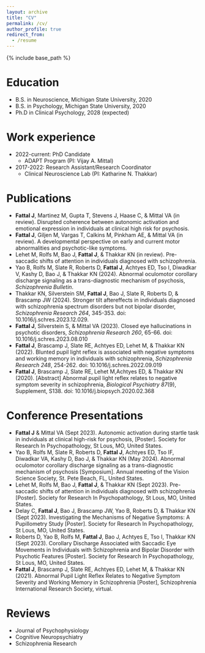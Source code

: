 ```yaml
---
layout: archive
title: "CV"
permalink: /cv/
author_profile: true
redirect_from:
  - /resume
---
```


{% include base_path %}

Education
======
* B.S. in Neuroscience, Michigan State University, 2020
* B.S. in Psychology, Michigan State University, 2020
* Ph.D in Clinical Psychology, 2028 (expected)

Work experience
======
* 2022-current: PhD Candidate
  * ADAPT Program (PI: Vijay A. Mittal)
* 2017-2022: Research Assistant/Research Coordinator
  * Clinical Neuroscience Lab (PI: Katharine N. Thakkar)

Publications
======
  * <b>Fattal J</b>, Martinez M,  Gupta T, Stevens J, Haase C, & Mittal VA (in review). Disrupted coherence between autonomic activation and emotional expression in individuals at clinical high risk for psychosis.
  * <b>Fattal J</b>, Giljen M, Vargas T, Calkins M, Pinkham AE, & Mittal VA (in review). A developmental perspective on early and current motor abnormalities and psychotic-like symptoms.
  * Lehet M, Rolfs M, Bao J, <b>Fattal J</b>, & Thakkar KN (in review). Pre-saccadic shifts of attention in individuals diagnosed with schizophrenia. 
  * Yao B, Rolfs M, Slate R, Roberts D, <b>Fattal J</b>, Achtyes ED, Tso I, Diwadkar V, Kashy D, Bao J, & Thakkar KN (2024). Abnormal oculomotor corollary discharge signaling as a trans-diagnostic mechanism of psychosis, <em>Schizophrenia Bulletin</em>.
  * Thakkar KN, Silverstein SM, <b>Fattal J</b>, Bao J, Slate R, Roberts D, & Brascamp JW (2024). Stronger tilt aftereffects in individuals diagnosed with schizophrenia spectrum disorders but not bipolar disorder, <em>Schizophrenia Research 264</em>, 345-353. doi: 10.1016/j.schres.2023.12.029.
  * <b>Fattal J</b>, Silverstein S, & Mittal VA (2023). Closed eye hallucinations in psychotic disorders, <em>Schizophrenia Research 260</em>, 65-66. doi: 10.1016/j.schres.2023.08.010 
  * <b>Fattal J</b>, Brascamp J, Slate RE, Achtyes ED, Lehet M, & Thakkar KN (2022). Blunted pupil light reflex is associated with negative symptoms and working memory in individuals with schizophrenia,  <em>Schizophrenia Research 248</em>, 254-262. doi: 10.1016/j.schres.2022.09.019
  * <b>Fattal J</b>, Brascamp J, Slate RE, Lehet M,Achtyes ED, & Thakkar KN (2020). [Abstract] Abnormal pupil light reflex relates to negative symptom severity in schizophrenia, <em>Biological Psychiatry 87</em>(9), Supplement, S138. doi: 10.1016/j.biopsych.2020.02.368
  
Conference Presentations
======
 * <b>Fattal J</b> & Mittal VA (Sept 2023). Autonomic activation during startle task in indviduals at clinical high-risk for psychosis, [Poster]. Society for Research In Psychopathology, St Lous, MO, United States.
 * Yao B, Rolfs M, Slate R, Roberts D, <b>Fattal J</b>, Achtyes ED, Tso IF, Diwadkar VA, Kashy D, Bao J, & Thakkar KN (May 2024). Abnormal oculomotor corollary discharge signaling as a trans-diagnostic mechanism of psychosis [Symposium]. Annual meeting of the Vision Science Society, St. Pete Beach, FL, United States. 
 * Lehet M, Rolfs M, Bao J, <b>Fattal J</b>, & Thakkar KN (Sept 2023). Pre-saccadic shifts of attention in individuals diagnosed with schizophrenia [Poster]. Society for Research In Psychopathology, St Lous, MO, United States.
 * Delay C, <b>Fattal J</b>, Bao J, Brascamp JW, Yao B, Roberts D, & Thakkar KN (Sept 2023).  Investigating the Mechanisms of Negative Symptoms: A Pupillometry Study [Poster]. Society for Research In Psychopathology, St Lous, MO, United States.
 * Roberts D, Yao B, Rolfs M, <b>Fattal J</b>, Bao J, Achtyes E, Tso I, Thakkar KN (Sept 2023). Corollary Discharge Associated with Saccadic Eye Movements in Individuals with Schizophrenia and Bipolar Disorder with Psychotic Features [Poster]. Society for Research In Psychopathology, St Lous, MO, United States.
 * <b>Fattal J</b>, Brascamp J, Slate RE, Achtyes ED, Lehet M, & Thakkar KN (2021). Abnormal Pupil Light Reflex Relates to Negative Symptom Severity and Working Memory in Schizophrenia [Poster], Schizophrenia International Research Society, virtual.
 
Reviews
=====
* Journal of Psychophysiology
* Cognitive Neuropsychiatry
* Schizophrenia Research


